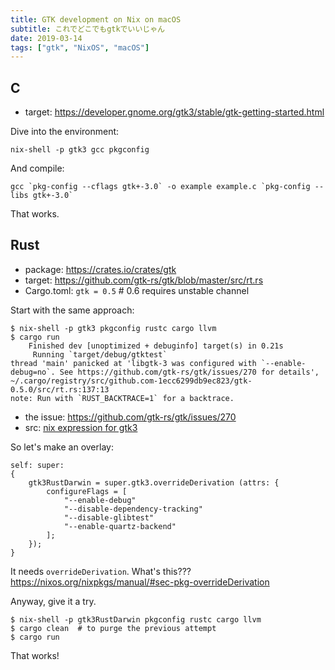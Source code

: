 ```yaml
---
title: GTK development on Nix on macOS
subtitle: これでどこでもgtkでいいじゃん
date: 2019-03-14
tags: ["gtk", "NixOS", "macOS"]
---
```


## C

- target: https://developer.gnome.org/gtk3/stable/gtk-getting-started.html

Dive into the environment:

```shell
nix-shell -p gtk3 gcc pkgconfig
```

And compile:
```shell
gcc `pkg-config --cflags gtk+-3.0` -o example example.c `pkg-config --libs gtk+-3.0`
```

That works.

## Rust

- package: https://crates.io/crates/gtk
- target: https://github.com/gtk-rs/gtk/blob/master/src/rt.rs
- Cargo.toml: `gtk = 0.5`  # 0.6 requires unstable channel

Start with the same approach:

```shell
$ nix-shell -p gtk3 pkgconfig rustc cargo llvm
$ cargo run
    Finished dev [unoptimized + debuginfo] target(s) in 0.21s                                       
     Running `target/debug/gtktest`
thread 'main' panicked at 'libgtk-3 was configured with `--enable-debug=no`. See https://github.com/gtk-rs/gtk/issues/270 for details', ~/.cargo/registry/src/github.com-1ecc6299db9ec823/gtk-0.5.0/src/rt.rs:137:13
note: Run with `RUST_BACKTRACE=1` for a backtrace.
```

- the issue: https://github.com/gtk-rs/gtk/issues/270
- src:  [nix expression for gtk3](https://github.com/NixOS/nixpkgs/blob/master/pkgs/development/libraries/gtk%2B/3.x.nix)


So let's make an overlay:

```
self: super:
{
    gtk3RustDarwin = super.gtk3.overrideDerivation (attrs: { 
        configureFlags = [
            "--enable-debug"
            "--disable-dependency-tracking"
            "--disable-glibtest"
            "--enable-quartz-backend"
        ];
    });
}
```

It needs `overrideDerivation`. What's this??? https://nixos.org/nixpkgs/manual/#sec-pkg-overrideDerivation

Anyway, give it a try.

```shell
$ nix-shell -p gtk3RustDarwin pkgconfig rustc cargo llvm
$ cargo clean  # to purge the previous attempt
$ cargo run
```

That works!
